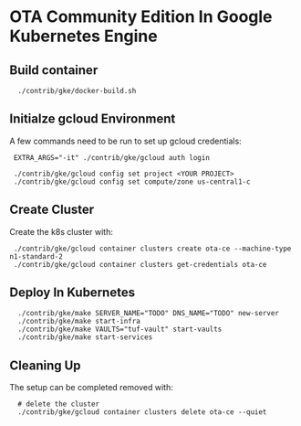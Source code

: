 # OTA Community Edition In Google Kubernetes Engine

## Build container

~~~
  ./contrib/gke/docker-build.sh
~~~

## Initialze gcloud Environment

A few commands need to be run to set up gcloud credentials:
~~~
 EXTRA_ARGS="-it" ./contrib/gke/gcloud auth login

 ./contrib/gke/gcloud config set project <YOUR PROJECT>
 ./contrib/gke/gcloud config set compute/zone us-central1-c
~~~

## Create Cluster

Create the k8s cluster with:
~~~
 ./contrib/gke/gcloud container clusters create ota-ce --machine-type n1-standard-2
 ./contrib/gke/gcloud container clusters get-credentials ota-ce
~~~

## Deploy In Kubernetes

~~~
  ./contrib/gke/make SERVER_NAME="TODO" DNS_NAME="TODO" new-server
  ./contrib/gke/make start-infra
  ./contrib/gke/make VAULTS="tuf-vault" start-vaults
  ./contrib/gke/make start-services
~~~

## Cleaning Up
The setup can be completed removed with:
~~~
  # delete the cluster
  ./contrib/gke/gcloud container clusters delete ota-ce --quiet
~~~
